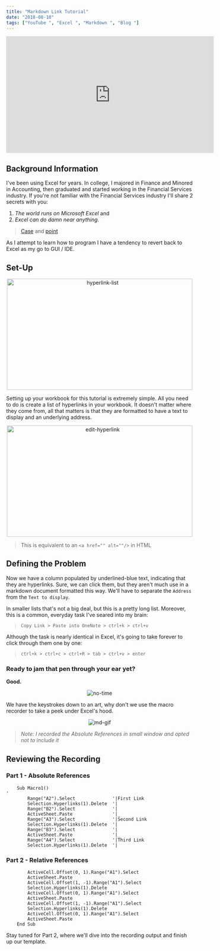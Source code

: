 ```yaml
---
title: "Markdown Link Tutorial" 
date: "2018-08-10"
tags: ["YouTube ", "Excel ", "Markdown ", "Blog "]
---
```

<!-- Mp4 to Gif: https://www.onlineconverter.com/convert/11c5599d606be7ef5e3fc70d1e5ff2110e -->
<center><iframe width="560" height="315" src="https://www.youtube.com/embed/FH_Ivm0MvrU" frameborder="0" allow="autoplay; encrypted-media" allowfullscreen></iframe></center>

## Background Information

I've been using Excel for years. In college, I majored in Finance and Minored in Accounting, then graduated and started working in the Financial Services industry. If you're not familiar with the Financial Services industry I'll share 2 secrets with you:  

1. _The world runs on Microsoft Excel_ and <br/>
2. _Excel can do damn near anything_.

> [Case](https://www.slideshare.net/ntweisen/20-unique-uses-of-excel-spreadsheets) and [point](https://chandoo.org/wp/unusual-excel-uses/)

As I attempt to learn how to program I have a tendency to revert back to Excel as my go to GUI / IDE.

## Set-Up


<center><img src="https://prp1277.github.io/static/hyperlink-list-379263a4d593dcab892865a798a87f70.JPG" alt="hyperlink-list" width="500" height="300"></center>

Setting up your workbook for this tutorial is extremely simple. All you need to do is create a list of hyperlinks in your workbook. It doesn't matter where they come from, all that matters is that they are formatted to have a text to display and an underlying address.


<center><img src="https://prp1277.github.io/static/display-vs-address-761415ed384c49d525fe0ba0e0e4f4b9.JPG" alt="edit-hyperlink" width="500" height="300"></center>

> This is equivalent to an `<a href="" alt=""/>` in HTML

## Defining the Problem

Now we have a column populated by underlined-blue text, indicating that they are hyperlinks. Sure, we can click them, but they aren't much use in a markdown document formatted this way. We'll have to separate the `Address` from the `Text to display`. 

In smaller lists that's not a big deal, but this is a pretty long list. Moreover, this is a common, everyday task I've seared into my brain:
> `Copy Link > Paste into OneNote > ctrl+k > ctrl+v`

Although the task is nearly identical in Excel, it's going to take forever to click through them one by one: 
> `ctrl+k > ctrl+c > ctrl+R > tab > ctrl+v > enter`

### Ready to jam that pen through your ear yet?
**Good.**

<center><img src="https://media.giphy.com/media/bWM2eWYfN3r20/giphy.gif" alt="no-time"></center>

We have the keystrokes down to an art, why don't we use the macro recorder to take a peek under Excel's hood.

<center><img src="https://prp1277.github.io/static/md-presentation-0afa8a9c5989eb8b06765d096e007773.gif" alt="md-gif"></center>

> _Note: I recorded the Absolute References in small window and opted not to include it_

## Reviewing the Recording

### Part 1 - Absolute References

```visual-basic
    Sub Macro1()
'
        Range("A2").Select              '|First Link
        Selection.Hyperlinks(1).Delete  '|
        Range("B2").Select              '|
        ActiveSheet.Paste               '|_
        Range("A3").Select              '|Second Link
        Selection.Hyperlinks(1).Delete  '|
        Range("B3").Select              '|
        ActiveSheet.Paste               '|_
        Range("A4").Select              '|Third Link
        Selection.Hyperlinks(1).Delete  '|
```

### Part 2 - Relative References

```visual-basic
        ActiveCell.Offset(0, 1).Range("A1").Select
        ActiveSheet.Paste
        ActiveCell.Offset(1, -1).Range("A1").Select
        Selection.Hyperlinks(1).Delete
        ActiveCell.Offset(0, 1).Range("A1").Select
        ActiveSheet.Paste
        ActiveCell.Offset(1, -1).Range("A1").Select
        Selection.Hyperlinks(1).Delete
        ActiveCell.Offset(0, 1).Range("A1").Select
        ActiveSheet.Paste
    End Sub

```

Stay tuned for Part 2, where we'll dive into the recording output and finish up our template.